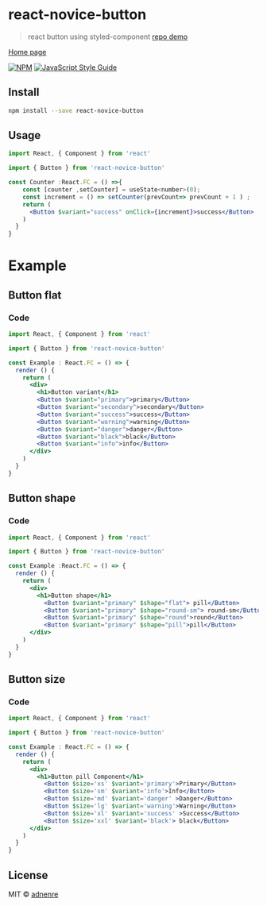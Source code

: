 # react-novice-button

> react button using styled-component [repo demo](https://github.com/adnenre/my-vite-app-test)

[Home page](https://adnenre.github.io/my-vite-app-test/)

[![NPM](https://img.shields.io/npm/v/react-novice-button.svg)](https://www.npmjs.com/package/react-novice-button) [![JavaScript Style Guide](https://img.shields.io/badge/code_style-standard-brightgreen.svg)](https://standardjs.com)

## Install

```bash
npm install --save react-novice-button
```

## Usage

```jsx
import React, { Component } from 'react'

import { Button } from 'react-novice-button'

const Counter :React.FC = () =>{
    const [counter ,setCounter] = useState<number>(0);
    const increment = () => setCounter(prevCount=> prevCount + 1 ) ;
    return (
      <Button $variant="success" onClick={increment}>success</Button>
    )
  }
}
```

# Example

## Button flat

### Code

```jsx
import React, { Component } from 'react'

import { Button } from 'react-novice-button'

const Example : React.FC = () => {
  render () {
    return (
      <div>
        <h1>Button variant</h1>
        <Button $variant="primary">primary</Button>
        <Button $variant="secondary">secondary</Button>
        <Button $variant="success">success</Button>
        <Button $variant="warning">warning</Button>
        <Button $variant="danger">danger</Button>
        <Button $variant="black">black</Button>
        <Button $variant="info">info</Button>
      </div>
    )
  }
}
```

## Button shape

### Code

```jsx
import React, { Component } from 'react'

import { Button } from 'react-novice-button'

const Example :React.FC = () => {
  render () {
    return (
      <div>
        <h1>Button shape</h1>
          <Button $variant="primary" $shape="flat"> pill</Button>
          <Button $variant="primary" $shape="round-sm"> round-sm</Button>
          <Button $variant="primary" $shape="round">round</Button>
          <Button $variant="primary" $shape="pill">pill</Button>
      </div>
    )
  }
}
```

## Button size

### Code

```jsx
import React, { Component } from 'react'

import { Button } from 'react-novice-button'

const Example : React.FC = () => {
  render () {
    return (
      <div>
        <h1>Button pill Component</h1>
          <Button $size='xs' $variant='primary'>Primary</Button>
          <Button $size='sm' $variant='info'>Info</Button>
          <Button $size='md' $variant='danger' >Danger</Button>
          <Button $size='lg' $variant='warning'>Warning</Button>
          <Button $size='xl' $variant='success' >Success</Button>
          <Button $size='xxl' $variant='black'> black</Button>
      </div>
    )
  }
}
```

## License

MIT © [adnenre](https://github.com/adnenre)
